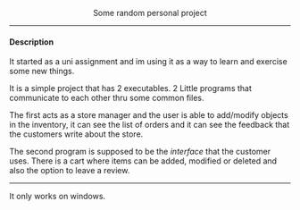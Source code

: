 <p align="center">
   Some random personal project
</p>

---
#### Description
It started as a uni assignment and im using it as a way to learn and exercise some new things.

It is a simple project that has 2 executables. 2 Little programs that communicate to each other thru some common files. 

The first acts as a store manager and the user is able to add/modify objects in the inventory, it can see the list of orders and it can see the feedback that the customers write about the store.

The second program is supposed to be the *interface* that the customer uses. There is a cart where items can be added, modified or deleted and also the option to leave a review.

---

It only works on windows.

